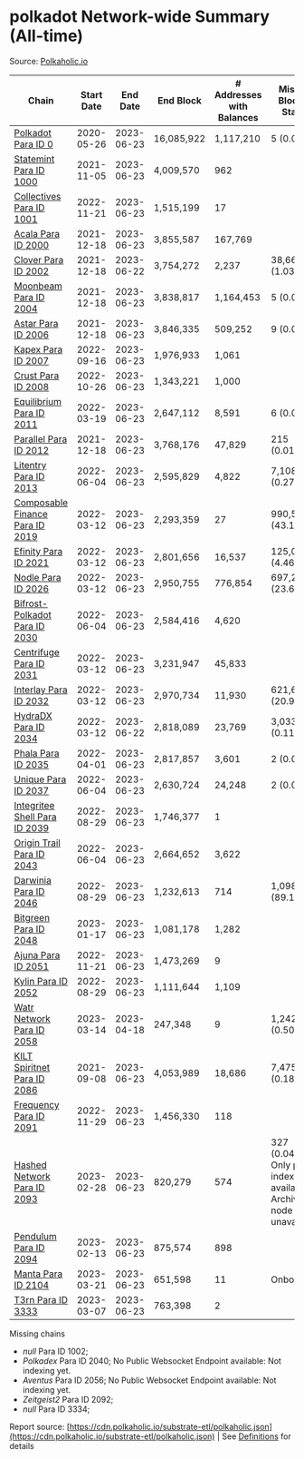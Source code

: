 # polkadot Network-wide Summary (All-time)

Source: [Polkaholic.io](https://polkaholic.io)


| Chain            | Start Date | End Date | End Block | # Addresses with Balances | Missing Blocks / Status |
| ---------------- | ---------- | ---------| --------- | ------------------------- | ----------------------- |
| [Polkadot Para ID 0](/polkadot/0-polkadot) | 2020-05-26 | 2023-06-23 | 16,085,922 |  1,117,210 | 5 (0.00%)  |
| [Statemint Para ID 1000](/polkadot/1000-statemint) | 2021-11-05 | 2023-06-23 | 4,009,570 |  962 |    |
| [Collectives Para ID 1001](/polkadot/1001-collectives) | 2022-11-21 | 2023-06-23 | 1,515,199 |  17 |    |
| [Acala Para ID 2000](/polkadot/2000-acala) | 2021-12-18 | 2023-06-23 | 3,855,587 |  167,769 |    |
| [Clover Para ID 2002](/polkadot/2002-clover) | 2021-12-18 | 2023-06-22 | 3,754,272 |  2,237 | 38,662 (1.03%)  |
| [Moonbeam Para ID 2004](/polkadot/2004-moonbeam) | 2021-12-18 | 2023-06-23 | 3,838,817 |  1,164,453 | 5 (0.00%)  |
| [Astar Para ID 2006](/polkadot/2006-astar) | 2021-12-18 | 2023-06-23 | 3,846,335 |  509,252 | 9 (0.00%)  |
| [Kapex Para ID 2007](/polkadot/2007-kapex) | 2022-09-16 | 2023-06-23 | 1,976,933 |  1,061 |    |
| [Crust Para ID 2008](/polkadot/2008-crust) | 2022-10-26 | 2023-06-23 | 1,343,221 |  1,000 |    |
| [Equilibrium Para ID 2011](/polkadot/2011-equilibrium) | 2022-03-19 | 2023-06-23 | 2,647,112 |  8,591 | 6 (0.00%)  |
| [Parallel Para ID 2012](/polkadot/2012-parallel) | 2021-12-18 | 2023-06-23 | 3,768,176 |  47,829 | 215 (0.01%)  |
| [Litentry Para ID 2013](/polkadot/2013-litentry) | 2022-06-04 | 2023-06-23 | 2,595,829 |  4,822 | 7,108 (0.27%)  |
| [Composable Finance Para ID 2019](/polkadot/2019-composable) | 2022-03-12 | 2023-06-23 | 2,293,359 |  27 | 990,589 (43.19%)  |
| [Efinity Para ID 2021](/polkadot/2021-efinity) | 2022-03-12 | 2023-06-23 | 2,801,656 |  16,537 | 125,038 (4.46%)  |
| [Nodle Para ID 2026](/polkadot/2026-nodle) | 2022-03-12 | 2023-06-23 | 2,950,755 |  776,854 | 697,249 (23.63%)  |
| [Bifrost-Polkadot Para ID 2030](/polkadot/2030-bifrost-dot) | 2022-06-04 | 2023-06-23 | 2,584,416 |  4,620 |    |
| [Centrifuge Para ID 2031](/polkadot/2031-centrifuge) | 2022-03-12 | 2023-06-23 | 3,231,947 |  45,833 |    |
| [Interlay Para ID 2032](/polkadot/2032-interlay) | 2022-03-12 | 2023-06-23 | 2,970,734 |  11,930 | 621,626 (20.92%)  |
| [HydraDX Para ID 2034](/polkadot/2034-hydradx) | 2022-03-12 | 2023-06-22 | 2,818,089 |  23,769 | 3,033 (0.11%)  |
| [Phala Para ID 2035](/polkadot/2035-phala) | 2022-04-01 | 2023-06-23 | 2,817,857 |  3,601 | 2 (0.00%)  |
| [Unique Para ID 2037](/polkadot/2037-unique) | 2022-06-04 | 2023-06-23 | 2,630,724 |  24,248 | 2 (0.00%)  |
| [Integritee Shell Para ID 2039](/polkadot/2039-integritee-shell) | 2022-08-29 | 2023-06-23 | 1,746,377 |  1 |    |
| [Origin Trail Para ID 2043](/polkadot/2043-origintrail) | 2022-06-04 | 2023-06-23 | 2,664,652 |  3,622 |    |
| [Darwinia Para ID 2046](/polkadot/2046-darwinia) | 2022-08-29 | 2023-06-23 | 1,232,613 |  714 | 1,098,347 (89.11%)  |
| [Bitgreen Para ID 2048](/polkadot/2048-bitgreen) | 2023-01-17 | 2023-06-23 | 1,081,178 |  1,282 |    |
| [Ajuna Para ID 2051](/polkadot/2051-ajuna) | 2022-11-21 | 2023-06-23 | 1,473,269 |  9 |    |
| [Kylin Para ID 2052](/polkadot/2052-kylin) | 2022-08-29 | 2023-06-23 | 1,111,644 |  1,109 |    |
| [Watr Network Para ID 2058](/polkadot/2058-watr) | 2023-03-14 | 2023-04-18 | 247,348 |  9 | 1,242 (0.50%)  |
| [KILT Spiritnet Para ID 2086](/polkadot/2086-kilt) | 2021-09-08 | 2023-06-23 | 4,053,989 |  18,686 | 7,475 (0.18%)  |
| [Frequency Para ID 2091](/polkadot/2091-frequency) | 2022-11-29 | 2023-06-23 | 1,456,330 |  118 |    |
| [Hashed Network Para ID 2093](/polkadot/2093-hashed) | 2023-02-28 | 2023-06-23 | 820,279 |  574 | 327 (0.04%) Only partial index available: Archive node unavailable |
| [Pendulum Para ID 2094](/polkadot/2094-pendulum) | 2023-02-13 | 2023-06-23 | 875,574 |  898 |    |
| [Manta Para ID 2104](/polkadot/2104-manta) | 2023-03-21 | 2023-06-23 | 651,598 |  11 |   Onboarding |
| [T3rn Para ID 3333](/polkadot/3333-t3rn) | 2023-03-07 | 2023-06-23 | 763,398 |  2 |    |

Missing chains


* *null* Para ID 1002; 
* *Polkadex* Para ID 2040; No Public Websocket Endpoint available: Not indexing yet.
* *Aventus* Para ID 2056; No Public Websocket Endpoint available: Not indexing yet.
* *Zeitgeist2* Para ID 2092; 
* *null* Para ID 3334; 

Report source: [https://cdn.polkaholic.io/substrate-etl/polkaholic.json](https://cdn.polkaholic.io/substrate-etl/polkaholic.json) | See [Definitions](/DEFINITIONS.md) for details
